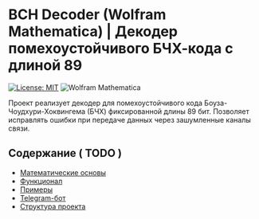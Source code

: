 #  BCH Decoder (Wolfram Mathematica) | Декодер помехоустойчивого БЧХ-кода с длиной 89

[![License: MIT](https://img.shields.io/badge/License-MIT-yellow.svg)](https://opensource.org/licenses/MIT)
![Wolfram Mathematica](https://img.shields.io/badge/Wolfram_Mathematica-DD1100?style=flat&logo=WolframMathematica&logoColor=white)

Проект реализует декодер для помехоустойчивого кода Боуза-Чоудхури-Хоквингема (БЧХ) фиксированной длины 89 бит. Позволяет исправлять ошибки при передаче данных через зашумленные каналы связи.

##  Содержание ( TODO )
- [Математические основы](#-математические-основы)
- [Функционал](#-функционал)
- [Примеры](#-примеры)
- [Telegram-бот](#-telegram-бот)
- [Структура проекта](#-структура-проекта)

